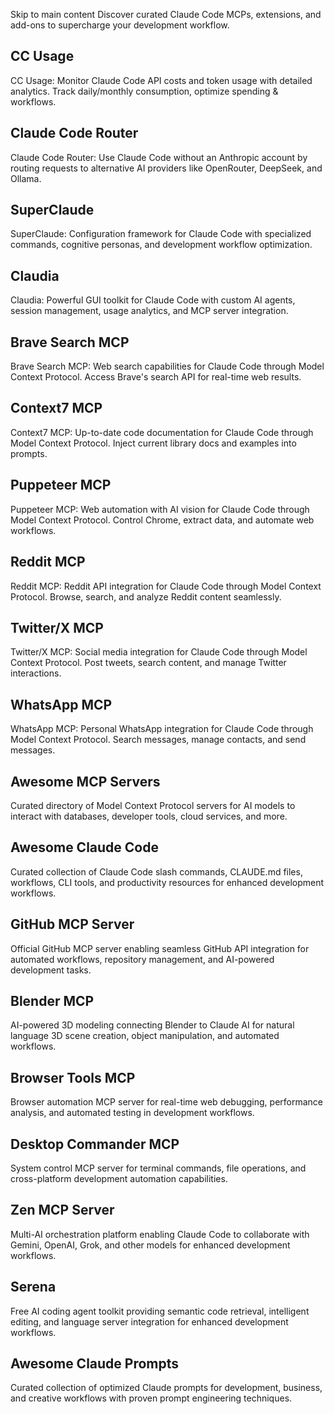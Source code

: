 Skip to main content
Discover curated Claude Code MCPs, extensions, and add-ons to supercharge your development workflow.
##  CC Usage
CC Usage: Monitor Claude Code API costs and token usage with detailed analytics. Track daily/monthly consumption, optimize spending & workflows.
##  Claude Code Router
Claude Code Router: Use Claude Code without an Anthropic account by routing requests to alternative AI providers like OpenRouter, DeepSeek, and Ollama.
##  SuperClaude
SuperClaude: Configuration framework for Claude Code with specialized commands, cognitive personas, and development workflow optimization.
##  Claudia
Claudia: Powerful GUI toolkit for Claude Code with custom AI agents, session management, usage analytics, and MCP server integration.
##  Brave Search MCP
Brave Search MCP: Web search capabilities for Claude Code through Model Context Protocol. Access Brave's search API for real-time web results.
##  Context7 MCP
Context7 MCP: Up-to-date code documentation for Claude Code through Model Context Protocol. Inject current library docs and examples into prompts.
##  Puppeteer MCP
Puppeteer MCP: Web automation with AI vision for Claude Code through Model Context Protocol. Control Chrome, extract data, and automate web workflows.
##  Reddit MCP
Reddit MCP: Reddit API integration for Claude Code through Model Context Protocol. Browse, search, and analyze Reddit content seamlessly.
##  Twitter/X MCP
Twitter/X MCP: Social media integration for Claude Code through Model Context Protocol. Post tweets, search content, and manage Twitter interactions.
##  WhatsApp MCP
WhatsApp MCP: Personal WhatsApp integration for Claude Code through Model Context Protocol. Search messages, manage contacts, and send messages.
##  Awesome MCP Servers
Curated directory of Model Context Protocol servers for AI models to interact with databases, developer tools, cloud services, and more.
##  Awesome Claude Code
Curated collection of Claude Code slash commands, CLAUDE.md files, workflows, CLI tools, and productivity resources for enhanced development workflows.
##  GitHub MCP Server
Official GitHub MCP server enabling seamless GitHub API integration for automated workflows, repository management, and AI-powered development tasks.
##  Blender MCP
AI-powered 3D modeling connecting Blender to Claude AI for natural language 3D scene creation, object manipulation, and automated workflows.
##  Browser Tools MCP
Browser automation MCP server for real-time web debugging, performance analysis, and automated testing in development workflows.
##  Desktop Commander MCP
System control MCP server for terminal commands, file operations, and cross-platform development automation capabilities.
##  Zen MCP Server
Multi-AI orchestration platform enabling Claude Code to collaborate with Gemini, OpenAI, Grok, and other models for enhanced development workflows.
##  Serena
Free AI coding agent toolkit providing semantic code retrieval, intelligent editing, and language server integration for enhanced development workflows.
##  Awesome Claude Prompts
Curated collection of optimized Claude prompts for development, business, and creative workflows with proven prompt engineering techniques.

